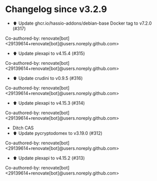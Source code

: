 # Changelog since v3.2.9
- ⬆️ Update ghcr.io/hassio-addons/debian-base Docker tag to v7.2.0 (#317)

Co-authored-by: renovate[bot] <29139614+renovate[bot]@users.noreply.github.com> 
- ⬆️ Update plexapi to v4.15.4 (#315)

Co-authored-by: renovate[bot] <29139614+renovate[bot]@users.noreply.github.com> 
- ⬆️ Update crudini to v0.9.5 (#316)

Co-authored-by: renovate[bot] <29139614+renovate[bot]@users.noreply.github.com> 
- ⬆️ Update plexapi to v4.15.3 (#314)

Co-authored-by: renovate[bot] <29139614+renovate[bot]@users.noreply.github.com> 
- Ditch CAS 
- ⬆️ Update pycryptodomex to v3.19.0 (#312)

Co-authored-by: renovate[bot] <29139614+renovate[bot]@users.noreply.github.com> 
- ⬆️ Update plexapi to v4.15.2 (#313)

Co-authored-by: renovate[bot] <29139614+renovate[bot]@users.noreply.github.com> 
